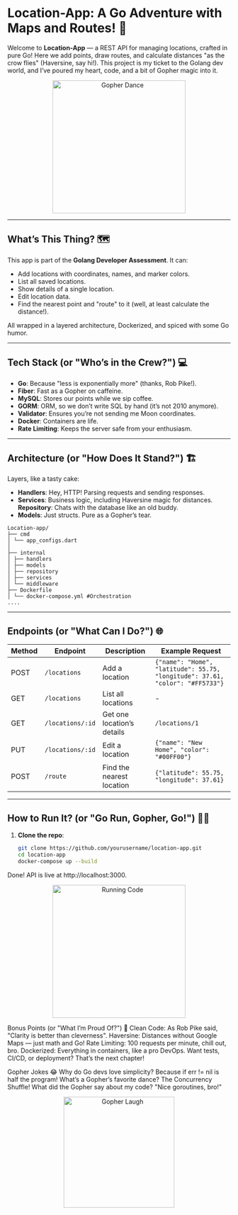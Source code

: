 # Location-App: A Go Adventure with Maps and Routes! 🚀

Welcome to **Location-App** — a REST API for managing locations, crafted in pure Go! Here we add points, draw routes, and calculate distances "as the crow flies" (Haversine, say hi!). This project is my ticket to the Golang dev world, and I’ve poured my heart, code, and a bit of Gopher magic into it.

<p align="center">
  <img src="https://media0.giphy.com/media/v1.Y2lkPTc5MGI3NjExcTg0ZWkzNnVmMGZybWR4cjg1eDRrOGswaTFwMTdyc2Jod2g4bndvNCZlcD12MV9pbnRlcm5hbF9naWZfYnlfaWQmY3Q9Zw/en4M5qpoxaOyUcDmYU/giphy.gif" alt="Gopher Dance" width="300"/>
</p>

---

## What’s This Thing? 🗺️

This app is part of the **Golang Developer Assessment**. It can:
- Add locations with coordinates, names, and marker colors.
- List all saved locations.
- Show details of a single location.
- Edit location data.
- Find the nearest point and "route" to it (well, at least calculate the distance!).

All wrapped in a layered architecture, Dockerized, and spiced with some Go humor.

---

## Tech Stack (or "Who’s in the Crew?") 💻

- **Go**: Because "less is exponentially more" (thanks, Rob Pike!).
- **Fiber**: Fast as a Gopher on caffeine.
- **MySQL**: Stores our points while we sip coffee.
- **GORM**: ORM, so we don’t write SQL by hand (it’s not 2010 anymore).
- **Validator**: Ensures you’re not sending me Moon coordinates.
- **Docker**: Containers are life.
- **Rate Limiting**: Keeps the server safe from your enthusiasm.
---

## Architecture (or "How Does It Stand?") 🏗️

Layers, like a tasty cake:
- **Handlers**: Hey, HTTP! Parsing requests and sending responses.
- **Services**: Business logic, including Haversine magic for distances.
**Repository**: Chats with the database like an old buddy.
- **Models**: Just structs. Pure as a Gopher’s tear.

  
```
Location-app/
├── cmd
│ └── app_configs.dart
│
├── internal
│ ├── handlers
│ ├── models
│ ├── repository
│ ├── services
│ └── middleware
├── Dockerfile
│ └── docker-compose.yml #Orchestration
....
```

---

## Endpoints (or "What Can I Do?") 🌐

| Method | Endpoint         | Description                      | Example Request                    |
|--------|------------------|----------------------------------|------------------------------------|
| POST   | `/locations`     | Add a location                  | `{"name": "Home", "latitude": 55.75, "longitude": 37.61, "color": "#FF5733"}` |
| GET    | `/locations`     | List all locations              | -                                  |
| GET    | `/locations/:id` | Get one location’s details      | `/locations/1`                    |
| PUT    | `/locations/:id` | Edit a location                 | `{"name": "New Home", "color": "#00FF00"}` |
| POST   | `/route`         | Find the nearest location       | `{"latitude": 55.75, "longitude": 37.61}` |

---

## How to Run It? (or "Go Run, Gopher, Go!") 🏃‍♂️

1. **Clone the repo**:
   ```bash
   git clone https://github.com/yourusername/location-app.git
   cd location-app
   docker-compose up --build
Done! API is live at http://localhost:3000.
<p align="center"> <img src="https://media.giphy.com/media/v1.Y2lkPTc5MGI3NjExMDQyZmQzMzMwYTU4MWM5Y2Q3N2U2MjVjMzM5NTVjYjI3ZjMwYzMwOCZlcD12MV9pbnRlcm5hbF9naWZfYnlfaWQmY3Q9Zw/xT9IgzoKnwFNmISR8I/giphy.gif" alt="Running Code" width="300"/> </p>
Bonus Points (or "What I’m Proud Of?") 🎉
Clean Code: As Rob Pike said, "Clarity is better than cleverness".
Haversine: Distances without Google Maps — just math and Go!
Rate Limiting: 100 requests per minute, chill out, bro.
Dockerized: Everything in containers, like a pro DevOps.
Want tests, CI/CD, or deployment? That’s the next chapter!

Gopher Jokes 😂
Why do Go devs love simplicity? Because if err != nil is half the program!
What’s a Gopher’s favorite dance? The Concurrency Shuffle!
What did the Gopher say about my code? "Nice goroutines, bro!"
<p align="center"> <img src="https://media.giphy.com/media/v1.Y2lkPTc5MGI3NjExMjY0YzU5YzZmNGVjYzZmY2Y5ZjYyY2Q4ZmY2YzkyOWYxZmQyYzQyNCZlcD12MV9pbnRlcm5hbF9naWZfYnlfaWQmY3Q9Zw/3o6Zt6KHxJTbXCnSso/giphy.gif" alt="Gopher Laugh" width="250"/> </p>
